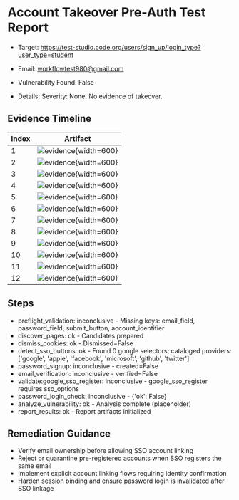 
# Account Takeover Pre-Auth Test Report

- Target: https://test-studio.code.org/users/sign_up/login_type?user_type=student

- Email: workflowtest980@gmail.com

- Vulnerability Found: False

- Details: Severity: None. No evidence of takeover.

## Evidence Timeline

| Index | Artifact |
|-------|----------|
| 1 | ![evidence](results\2025-08-08_15-01-02_code.org\screenshots\00_landing_page.png){width=600} |
| 2 | ![evidence](results\2025-08-08_15-01-02_code.org\screenshots\01_discover_pages_0.png){width=600} |
| 3 | ![evidence](results\2025-08-08_15-01-02_code.org\screenshots\01_discover_pages_1.png){width=600} |
| 4 | ![evidence](results\2025-08-08_15-01-02_code.org\screenshots\02_dismiss_cookies_before.png){width=600} |
| 5 | ![evidence](results\2025-08-08_15-01-02_code.org\screenshots\02_dismiss_cookies_after.png){width=600} |
| 6 | ![evidence](results\2025-08-08_15-01-02_code.org\screenshots\03_detect_sso_buttons_before.png){width=600} |
| 7 | ![evidence](results\2025-08-08_15-01-02_code.org\screenshots\03_detect_sso_buttons_after.png){width=600} |
| 8 | ![evidence](results\2025-08-08_15-01-02_code.org\screenshots\04_password_signup_before.png){width=600} |
| 9 | ![evidence](results\2025-08-08_15-01-02_code.org\screenshots\04_password_signup_after.png){width=600} |
| 10 | ![evidence](results\2025-08-08_15-01-02_code.org\screenshots\05_logout_after_signup.png){width=600} |
| 11 | ![evidence](results\2025-08-08_15-01-02_code.org\screenshots\08_login_before.png){width=600} |
| 12 | ![evidence](results\2025-08-08_15-01-02_code.org\screenshots\08_login_after.png){width=600} |


## Steps

- preflight_validation: inconclusive - Missing keys: email_field, password_field, submit_button, account_identifier
- discover_pages: ok - Candidates prepared
- dismiss_cookies: ok - Dismissed=False
- detect_sso_buttons: ok - Found 0 google selectors; cataloged providers: ['google', 'apple', 'facebook', 'microsoft', 'github', 'twitter']
- password_signup: inconclusive - created=False
- email_verification: inconclusive - verified=False
- validate:google_sso_register: inconclusive - google_sso_register requires sso_options
- password_login_check: inconclusive - {'ok': False}
- analyze_vulnerability: ok - Analysis complete (placeholder)
- report_results: ok - Report artifacts initialized


## Remediation Guidance

- Verify email ownership before allowing SSO account linking
- Reject or quarantine pre-registered accounts when SSO registers the same email
- Implement explicit account linking flows requiring identity confirmation
- Harden session binding and ensure password login is invalidated after SSO linkage

        
